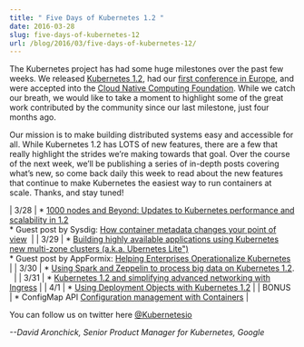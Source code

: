```yaml
---
title: " Five Days of Kubernetes 1.2 "
date: 2016-03-28
slug: five-days-of-kubernetes-12
url: /blog/2016/03/five-days-of-kubernetes-12/
---
```

The Kubernetes project has had some huge milestones over the past few weeks. We released [Kubernetes 1.2](http://blog.kubernetes.io/2016/03/Kubernetes-1.2-even-more-performance-upgrades-plus-easier-application-deployment-and-management-.html), had our [first conference in Europe](https://kubecon.io/), and were accepted into the [Cloud Native Computing Foundation](https://cncf.io/). While we catch our breath, we would like to take a moment to highlight some of the great work contributed by the community since our last milestone, just four months ago.



Our mission is to make building distributed systems easy and accessible for all. While Kubernetes 1.2 has LOTS of new features, there are a few that really highlight the strides we’re making towards that goal. Over the course of the next week, we’ll be publishing a series of in-depth posts covering what’s new, so come back daily this week to read about the new features that continue to make Kubernetes the easiest way to run containers at scale. Thanks, and stay tuned!



|
3/28
 |
\*&nbsp;[1000 nodes and Beyond: Updates to Kubernetes performance and scalability in 1.2](http://blog.kubernetes.io/2016/03/1000-nodes-and-beyond-updates-to-Kubernetes-performance-and-scalability-in-12.html)  
\* Guest post by Sysdig:&nbsp;[How container metadata changes your point of view](http://blog.kubernetes.io/2016/03/how-container-metadata-changes-your-point-of-view.html)&nbsp;
 |
|
3/29
 |
\* [Building highly available applications using Kubernetes new multi-zone clusters (a.k.a. Ubernetes Lite")](http://blog.kubernetes.io/2016/03/building-highly-available-applications-using-Kubernetes-new-multi-zone-clusters-a.k.a-Ubernetes-Lite.html)  
\* Guest post by AppFormix: [Helping Enterprises Operationalize Kubernetes](http://blog.kubernetes.io/2016/03/appformix-helping-enterprises.html)
 |
|
3/30
 |
\*&nbsp;[Using Spark and Zeppelin to process big data on Kubernetes 1.2](http://blog.kubernetes.io/2016/03/using-Spark-and-Zeppelin-to-process-Big-Data-on-Kubernetes.html). &nbsp;
 |
|
3/31
 |
\* [Kubernetes 1.2 and simplifying advanced networking with Ingress](http://blog.kubernetes.io/2016/03/Kubernetes-1.2-and-simplifying-advanced-networking-with-Ingress.html)
 |
|
4/1
 |
\*&nbsp;[Using Deployment Objects with Kubernetes 1.2](http://blog.kubernetes.io/2016/04/using-deployment-objects-with.html)
 |
|
BONUS
 |
\* ConfigMap API&nbsp;[Configuration management with Containers](http://blog.kubernetes.io/2016/04/configuration-management-with-containers.html)
 |



You can follow us on twitter here [@Kubernetesio](https://twitter.com/kubernetesio)  


_--David Aronchick, Senior Product Manager for Kubernetes, Google_
